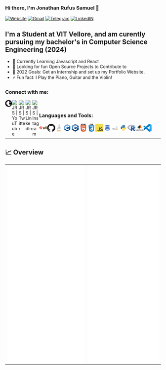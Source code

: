 ### Hi there, I'm Jonathan Rufus Samuel 👋 

[![Website](https://img.shields.io/website?label=JRSstudios.com&style=for-the-badge&url=https%3A%2F%2Fcodestackr.com)](https://jrs296.github.io/JRS-Studios/)
[![Gmail](https://img.shields.io/badge/Gmail-D14836?style=for-the-badge&logo=gmail&logoColor=white)](https://jonathansamuel296@gmail.com)
[![Telegram](https://img.shields.io/badge/Telegram-2CA5E0?style=for-the-badge&logo=telegram&logoColor=white)](https://t.me/JONATHAN_RS296)
[![LinkedIN](https://img.shields.io/badge/LinkedIn-0077B5?style=for-the-badge&logo=linkedin&logoColor=white)](https://www.linkedin.com/in/jrs2002/)

## I'm a Student at VIT Vellore, and am curently pursuing my bachelor's in Computer Science Engineering (2024)

- 🌱 Currently Learning Javascript and React
- 👯 Looking for fun Open Source Projects to Contribute to
- 🥅 2022 Goals: Get an Internship and set up my Portfolio Website.
- ⚡ Fun fact: I Play the Piano, Guitar and the Violin!

### Connect with me:

[<img align="left" alt="JRSstudios.com" width="22px" src="https://raw.githubusercontent.com/iconic/open-iconic/master/svg/globe.svg" />][website]
[<img align="left" alt="JRS | YouTube" width="22px" src="https://cdn.jsdelivr.net/npm/simple-icons@v3/icons/youtube.svg" />][youtube]
[<img align="left" alt="JRS | Twitter" width="22px" src="https://cdn.jsdelivr.net/npm/simple-icons@v3/icons/twitter.svg" />][twitter]
[<img align="left" alt="JRS | LinkedIn" width="22px" src="https://cdn.jsdelivr.net/npm/simple-icons@v3/icons/linkedin.svg" />][linkedin]
[<img align="left" alt="JRS | Instagram" width="22px" src="https://cdn.jsdelivr.net/npm/simple-icons@v3/icons/instagram.svg" />][instagram]

<br />

### Languages and Tools:

<img align="left" alt="Git" width="26px" src="https://raw.githubusercontent.com/github/explore/80688e429a7d4ef2fca1e82350fe8e3517d3494d/topics/git/git.png" />
<img align="left" alt="GitHub" width="26px" src="https://raw.githubusercontent.com/github/explore/78df643247d429f6cc873026c0622819ad797942/topics/github/github.png" />
<img align="left" alt="Java" width="26px" src="https://raw.githubusercontent.com/github/explore/5b3600551e122a3277c2c5368af2ad5725ffa9a1/topics/java/java.png" />
<img align="left" alt="C" width="26px" src="https://raw.githubusercontent.com/github/explore/5b3600551e122a3277c2c5368af2ad5725ffa9a1/topics/c/c.png" />
<img align="left" alt="C++" width="26px" src="https://raw.githubusercontent.com/github/explore/80688e429a7d4ef2fca1e82350fe8e3517d3494d/topics/cpp/cpp.png" />
<img align="left" alt="HTML5" width="26px" src="https://raw.githubusercontent.com/github/explore/80688e429a7d4ef2fca1e82350fe8e3517d3494d/topics/html/html.png" />
<img align="left" alt="CSS3" width="26px" src="https://raw.githubusercontent.com/github/explore/80688e429a7d4ef2fca1e82350fe8e3517d3494d/topics/css/css.png" />
<img align="left" alt="JavaScript" width="26px" src="https://raw.githubusercontent.com/github/explore/80688e429a7d4ef2fca1e82350fe8e3517d3494d/topics/javascript/javascript.png" />
<img align="left" alt="SQL" width="26px" src="https://raw.githubusercontent.com/github/explore/80688e429a7d4ef2fca1e82350fe8e3517d3494d/topics/sql/sql.png" />
<img align="left" alt="MySQL" width="26px" src="https://raw.githubusercontent.com/github/explore/80688e429a7d4ef2fca1e82350fe8e3517d3494d/topics/mysql/mysql.png" />
<img align="left" alt="Python" width="26px" src="https://raw.githubusercontent.com/github/explore/80688e429a7d4ef2fca1e82350fe8e3517d3494d/topics/python/python.png" />
<img align="left" alt="RStudio" width="26px" src="https://raw.githubusercontent.com/github/explore/80688e429a7d4ef2fca1e82350fe8e3517d3494d/topics/r/r.png" />
<img align="left" alt="MatLab" width="26px" src="https://raw.githubusercontent.com/github/explore/80688e429a7d4ef2fca1e82350fe8e3517d3494d/topics/matlab/matlab.png" />
<img align="left" alt="Visual Studio Code" width="26px" src="https://raw.githubusercontent.com/github/explore/80688e429a7d4ef2fca1e82350fe8e3517d3494d/topics/visual-studio-code/visual-studio-code.png" />

<br />
<br />

---

## 📈 Overview

<table>
  <tr>
    <td><picture><img align="" width="" alt="🦑" src="/field1.svg"></picture></td>
    <td><picture><img align="" width="" alt="🦑" src="/field2.svg"></picture></td>
  </tr>
</table>



[website]: https://jrs296.github.io/JRS-Studios/
[twitter]: https://twitter.com/Jonatha03957889
[instagram]: https://instagram.com/jonathansamuel296
[linkedin]: https://www.linkedin.com/in/jrs2002/
[Gmail]: https://jonathansamuel296@gmail.com
[Telegram]: https://t.me/JONATHAN_RS296
[youtube]: https://www.youtube.com/channel/UCaj_PkgaGzGuEXznoVtksNg
